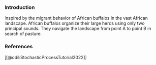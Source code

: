 ### Introduction

 Inspired by the migrant behavior of African buffalos in the vast African landscape.
 African buffalos organize their large herds using only two principal sounds.
 They navigate the landscape from point A to point B in search of pasture.

### References

[[@odiliStochasticProcessTutorial2022]]